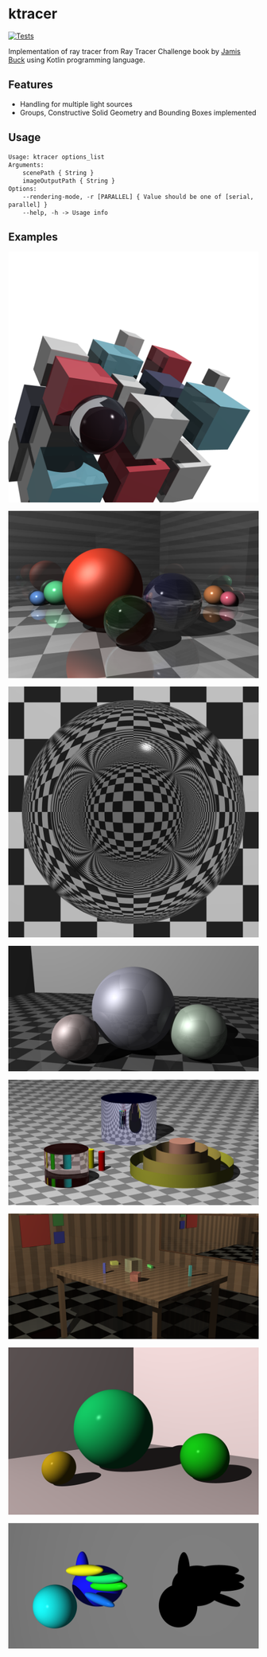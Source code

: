 # ktracer

[![Tests](https://github.com/przemo199/ray-tracer-challenge-rs/actions/workflows/tests.yaml/badge.svg)](https://github.com/przemo199/ray-tracer-challenge-rs/actions/workflows/tests.yaml)

Implementation of ray tracer from Ray Tracer Challenge book by [Jamis Buck](mailto:jamis@jamisbuck.org) using Kotlin programming language.

## Features

- Handling for multiple light sources
- Groups, Constructive Solid Geometry and Bounding Boxes implemented

## Usage

```
Usage: ktracer options_list
Arguments:
    scenePath { String }
    imageOutputPath { String }
Options:
    --rendering-mode, -r [PARALLEL] { Value should be one of [serial, parallel] }
    --help, -h -> Usage info
```

## Examples

![](./rendered_images/cover.png)

![](./rendered_images/reflect_refract.png)

![](./rendered_images/refraction.png)

![](./rendered_images/metal.png)

![](./rendered_images/cylinders.png)

![](./rendered_images/table.png)

![](./rendered_images/three_sphere_scene.png)

![](./rendered_images/shadow_puppets.png)
